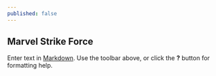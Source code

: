 ```yaml
---
published: false
---
```

## Marvel Strike Force

Enter text in [Markdown](http://daringfireball.net/projects/markdown/). Use the toolbar above, or click the **?** button for formatting help.
